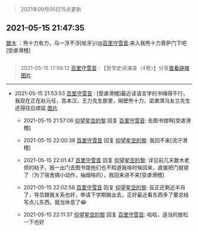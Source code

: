 > 2021年09月05日15点更新
<link rel="stylesheet" href="https://cdn.jsdelivr.net/gh/taotie6/sampleJSON@main/css/photo_show.css">


 ## 2021-05-15 21:47:35 

 [㪚木](https://www.coolapk.com/feed/27001645?shareKey=OGIxNGM0OGE3ZmQzNjEzMTc3ZWY~) ：熊十力有力，马一浮不浮[呲牙]//<a class="feed-link-uname" href="/u/百里守雪音">@百里守雪音</a>:来入我熊十力菩萨门下吧[受虐滑稽] 

<div class="album">
<img class="img-item" src="" />
</div>

> 2021-05-15 17:58:12 
> [百里守雪音](https://www.coolapk.com/feed/26996510?shareKey=ODZhNTRkZjk1NGE1NjEzMTc3ZWY~) : 【哲学史讲演录（4卷）】分享<a href="https://weread.qq.com/web/appreader/45c3240058a87945c862496?wtheme=white&wfrom=app&wvid=227223093&scene=bottomSheetShare">查看链接</a> 
[图片]()

 ------- 

- 2021-05-15 21:53:53 [百里守雪音](uid=1080769) : [受虐滑稽]最近读语言学的书嗨得不行，我现在正在赵元任，高本汉，王力先生那里，隔壁熊十力，梁漱溟冯友兰先生还得往后顺延 [图片](http://image.coolapk.com/feed/2021/0515/21/1080769_ebfb6bda_6831_7932@272x325.jpeg)

    - 2021-05-15 21:57:06 [仰望星空的黎](uid=1961388) 回复 [百里守雪音](uid=1080769): 去图书馆啊[受虐滑稽] 

    - 2021-05-15 22:00:38 [百里守雪音](uid=1080769) 回复 [仰望星空的黎](uid=1961388): 我回不来[流汗滑稽] 

    - 2021-05-15 22:01:47 [百里守雪音](uid=1080769) 回复 [仰望星空的黎](uid=1961388): 详见前几天㪚木老师的帖子，我一出门去图书馆他们也不知道我啥时候回来，直接把门就锁了（为了宿舍搞小动作，抽烟啥的），我回来进不来[受虐滑稽] 

    - 2021-05-15 22:02:58 [百里守雪音](uid=1080769) 回复 [仰望星空的黎](uid=1961388): 反正还剩近半月了，导员跟我关系也好，申请下学期搬出去，正好最近看东西多了要总结写点儿东西，就当休息了😂 

    - 2021-05-15 22:11:37 [仰望星空的黎](uid=1961388) 回复 [百里守雪音](uid=1080769): 哈哈，适当的放松一下也好 

